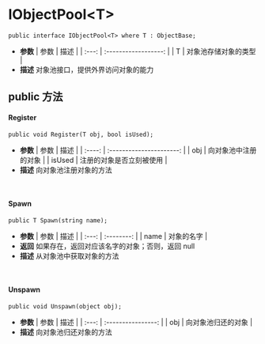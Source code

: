 # IObjectPool\<T\>
```
public interface IObjectPool<T> where T : ObjectBase;
```
- **参数**
    | 参数  |         描述         |
    | :---: | :------------------: |
    |   T   | 对象池存储对象的类型 |
- **描述**
    对象池接口，提供外界访问对象的能力

## public 方法
#### Register
``` 
public void Register(T obj, bool isUsed);
```
- **参数**
    |  参数  |           描述           |
    | :----: | :----------------------: |
    |  obj   |   向对象池中注册的对象   |
    | isUsed | 注册的对象是否立刻被使用 |
- **描述**
    向对象池注册对象的方法
<br>

#### Spawn
```
public T Spawn(string name);
```
- **参数**
    | 参数  |    描述    |
    | :---: | :--------: |
    | name  | 对象的名字 |
- **返回**
    如果存在，返回对应该名字的对象；否则，返回 null
- **描述**
    从对象池中获取对象的方法
<br>

#### Unspawn
```
public void Unspawn(object obj);
```
- **参数**
    | 参数  |        描述        |
    | :---: | :----------------: |
    |  obj  | 向对象池归还的对象 |
- **描述**
    向对象池归还对象的方法
<br>